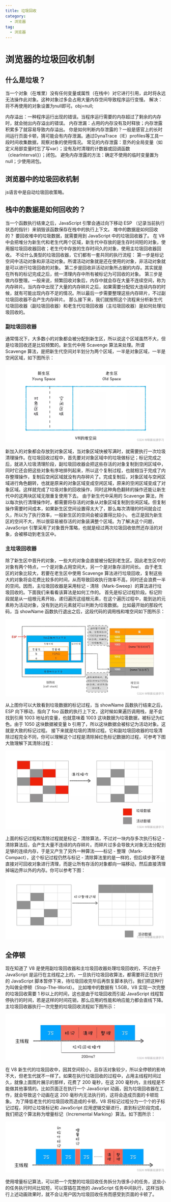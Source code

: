 ```yaml
---
title: 垃圾回收
category:
  - 浏览器
tag:
  - 浏览器
---
```


# 浏览器的垃圾回收机制

## 什么是垃圾？

当一个对象（在堆里）没有任何变量或属性（在栈中）对它进行引用，此时将永远无法操作此对象。这种对象过多会占用大量内存空间导致程序运行变慢。
解决：将不再使用的对象设置为null即可。obj=null;

内存溢出：一种程序运行出现的错误。当程序运行需要的内存超过了剩余的内存时，就会抛出内存溢出的错误。
内存泄漏：占用的内存没有及时释放；内存泄露积累多了就容易导致内存溢出。
你是如何判断内存泄露的？一般是感官上的长时间运行页面卡顿，猜可能会有内存泄漏。通过DynaTrace（IE）profiles等工具一段时间收集数据，观察对象的使用情况。
常见的内存泄露：意外的全局变量（如定义局部变量时忘了写var）；没有及时清理的计数器或回调函数（clearInterval()）；闭包。
避免内存泄露的方法：确定不使用的临时变量置为null；少使用闭包。

## 浏览器中的垃圾回收机制

js语言中是自动垃圾回收策略。

## 栈中的数据是如何回收的？

当一个函数执行结束之后，JavaScript 引擎会通过向下移动 ESP （记录当前执行状态的指针）来销毁该函数保存在栈中的执行上下文。
堆中的数据是如何回收的？
要回收堆中的垃圾数据，就需要用到 JavaScript 中的垃圾回收器了。
在 V8 中会把堆分为新生代和老生代两个区域，新生代中存放的是生存时间短的对象，使用服垃圾回收器回收；老生代中存放的生存时间久的对象，使用主垃圾回收器回收。
不论什么类型的垃圾回收器，它们都有一套共同的执行流程：
第一步是标记空间中活动对象和非活动对象。所谓活动对象就是还在使用的对象，非活动对象就是可以进行垃圾回收的对象。
第二步是回收非活动对象所占据的内存。其实就是在所有的标记完成之后，统一清理内存中所有被标记为可回收的对象。
第三步是做内存整理。一般来说，频繁回收对象后，内存中就会存在大量不连续空间，称为内存碎片。当内存中出现了大量的内存碎片之后，如果需要分配较大连续内存的时候，就有可能出现内存不足的情况。所以最后一步需要整理这些内存碎片，不过副垃圾回收器不会产生内存碎片。
那么接下来，我们就按照这个流程来分析新生代垃圾回收器（副垃圾回收器）和老生代垃圾回收器（主垃圾回收器）是如何处理垃圾回收的。

### 副垃圾回收器

通常情况下，大多数小的对象都会被分配到新生区，所以说这个区域虽然不大，但是垃圾回收还是比较频繁的。新生代中用 Scavenge
算法来处理。所谓 Scavenge 算法，是把新生代空间对半划分为两个区域，一半是对象区域，一半是空闲区域，如下图所示：

![img.png](imgs/lajihuishou/img.png)

新加入的对象都会存放到对象区域，当对象区域快被写满时，就需要执行一次垃圾清理操作。在垃圾回收过程中，首先要对对象区域中的垃圾做标记；标记完成之后，就进入垃圾清理阶段，副垃圾回收器会把这些存活的对象复制到空闲区域中，同时它还会把这些对象有序地排列起来，所以这个复制过程，也就相当于完成了内存整理操作，复制后空闲区域就没有内存碎片了。完成复制后，对象区域与空闲区域进行角色翻转，也就是原来的对象区域变成空闲区域，原来的空闲区域变成了对象区域。这样就完成了垃圾对象的回收操作，同时这种角色翻转的操作还能让新生代中的这两块区域无限重复使用下去。
由于新生代中采用的 Scavenge
算法，所以每次执行清理操作时，都需要将存活的对象从对象区域复制到空闲区域。但复制操作需要时间成本，如果新生区空间设置得太大了，那么每次清理的时间就会过久，所以为了执行效率，一般新生区的空间会被设置得比较小。
也正是因为新生区的空间不大，所以很容易被存活的对象装满整个区域。为了解决这个问题，JavaScript
引擎采用了对象晋升策略，也就是经过两次垃圾回收依然还存活的对象，会被移动到老生区中。

### 主垃圾回收器

除了新生区中晋升的对象，一些大的对象会直接被分配到老生区。因此老生区中的对象有两个特点，一个是对象占用空间大，另一个是对象存活时间长。
由于老生区的对象比较大，若要在老生区中使用 Scavenge
算法进行垃圾回收，复制这些大的对象将会花费比较多的时间，从而导致回收执行效率不高，同时还会浪费一半的空间。因而，主垃圾回收器是采用标记 -
清除（Mark-Sweep）的算法进行垃圾回收的。下面我们来看看该算法是如何工作的。
首先是标记过程阶段。标记阶段就是从一组根元素开始，递归遍历这组根元素，在这个遍历过程中，能到达的元素称为活动对象，没有到达的元素就可以判断为垃圾数据。
比如最开始的那段代码，当 showName 函数执行退出之后，这段代码的调用栈和堆空间如下图所示：

![img_1.png](imgs/lajihuishou/img_1.png)

从上图你可以大致看到垃圾数据的标记过程，当 showName 函数执行结束之后，ESP 向下移动，指向了 foo 函数的执行上下文，这时候如果遍历调用栈，是不会找到引用
1003 地址的变量，也就意味着 1003 这块数据为垃圾数据，被标记为红色。由于 1050 这块数据被变量 b
引用了，所以这块数据会被标记为活动对象。这就是大致的标记过程。
接下来就是垃圾的清除过程。它和副垃圾回收器的垃圾清除过程完全不同，你可以理解这个过程是清除掉红色标记数据的过程，可参考下图大致理解下其清除过程：

![img_2.png](imgs/lajihuishou/img_2.png)

上面的标记过程和清除过程就是标记 - 清除算法，不过对一块内存多次执行标记 -
清除算法后，会产生大量不连续的内存碎片。而碎片过多会导致大对象无法分配到足够的连续内存，于是又产生了另外一种算法——标记 -
整理（Mark-Compact），这个标记过程仍然与标记 - 清除算法里的是一样的，但后续步骤不是直接对可回收对象进行清理，而是让所有存活的对象都向一端移动，然后直接清理掉端边界以外的内存。你可以参考下图：

![img_3.png](imgs/lajihuishou/img_3.png)

## 全停顿

现在知道了 V8 是使用副垃圾回收器和主垃圾回收器处理垃圾回收的，不过由于 JavaScript 是运行在主线程之上的，一旦执行垃圾回收算法，都需要将正在执行的
JavaScript 脚本暂停下来，待垃圾回收完毕后再恢复脚本执行。我们把这种行为叫做全停顿（Stop-The-World）。
比如堆中的数据有 1.5GB，V8 实现一次完整的垃圾回收需要 1 秒以上的时间，这也是由于垃圾回收而引起 JavaScript
线程暂停执行的时间，若是这样的时间花销，那么应用的性能和响应能力都会直线下降。主垃圾回收器执行一次完整的垃圾回收流程如下图所示：

![img_4.png](imgs/lajihuishou/img_4.png)

在 V8 新生代的垃圾回收中，因其空间较小，且存活对象较少，所以全停顿的影响不大，但老生代就不一样了。如果在执行垃圾回收的过程中，占用主线程时间过久，就像上面图片展示的那样，花费了
200 毫秒，在这 200 毫秒内，主线程是不能做其他事情的。比如页面正在执行一个 JavaScript 动画，因为垃圾回收器在工作，就会导致这个动画在这
200 毫秒内无法执行的，这将会造成页面的卡顿现象。
为了降低老生代的垃圾回收而造成的卡顿，V8 将标记过程分为一个个的子标记过程，同时让垃圾标记和 JavaScript
应用逻辑交替进行，直到标记阶段完成，我们把这个算法称为增量标记（Incremental Marking）算法。如下图所示：

![img_5.png](imgs/lajihuishou/img_5.png)

使用增量标记算法，可以把一个完整的垃圾回收任务拆分为很多小的任务，这些小的任务执行时间比较短，可以穿插在其他的 JavaScript
任务中间执行，这样当执行上述动画效果时，就不会让用户因为垃圾回收任务而感受到页面的卡顿了。
